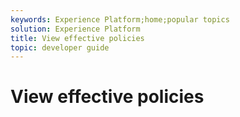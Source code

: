 ```yaml
---
keywords: Experience Platform;home;popular topics
solution: Experience Platform
title: View effective policies
topic: developer guide
---
```


# View effective policies